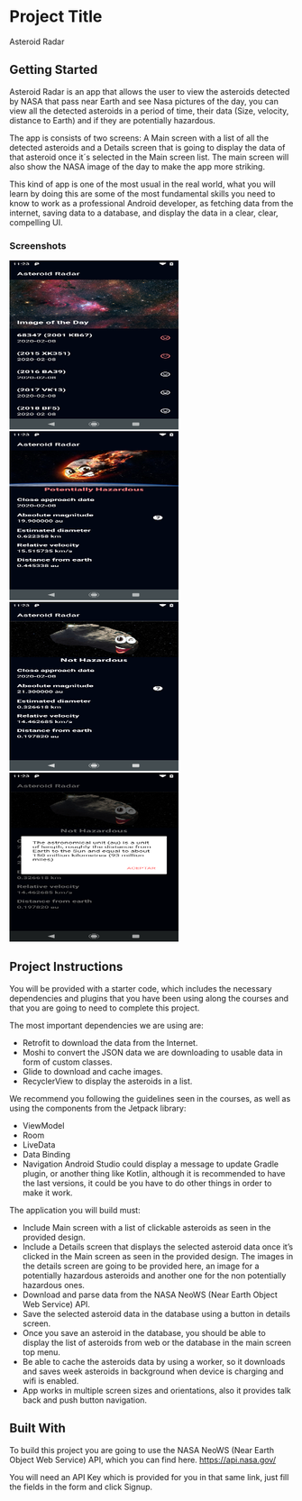 # Project Title
Asteroid Radar

## Getting Started
Asteroid Radar is an app that allows the user to view the asteroids detected by NASA that pass near Earth and see Nasa pictures of the day, you can view all the detected asteroids in a period of time, their data (Size, velocity, distance to Earth) and if they are potentially hazardous.

The app is consists of two screens: A Main screen with a list of all the detected asteroids and a Details screen that is going to display the data of that asteroid once it´s selected in the Main screen list. The main screen will also show the NASA image of the day to make the app more striking.

This kind of app is one of the most usual in the real world, what you will learn by doing this are some of the most fundamental skills you need to know to work as a professional Android developer, as fetching data from the internet, saving data to a database, and display the data in a clear, clear, compelling UI.

### Screenshots
<img src="https://github.com/MazenZekry/Asteroid-Radar/blob/master/screenshots/screen_1.png?raw=true" width="300" height="300">
<img src="https://github.com/MazenZekry/Asteroid-Radar/blob/master/screenshots/screen_2.png?raw=true" width="300" height="300">
<img src="https://github.com/MazenZekry/Asteroid-Radar/blob/master/screenshots/screen_3.png?raw=true" width="300" height="300">
<img src="https://github.com/MazenZekry/Asteroid-Radar/blob/master/screenshots/screen_4.png?raw=true" width="300" height="300">

## Project Instructions
You will be provided with a starter code, which includes the necessary dependencies and plugins that you have been using along the courses and that you are going to need to complete this project.

The most important dependencies we are using are:
+ Retrofit to download the data from the Internet.
+ Moshi to convert the JSON data we are downloading to usable data in form of custom classes.
+ Glide to download and cache images.
+ RecyclerView to display the asteroids in a list.

We recommend you following the guidelines seen in the courses, as well as using the components from the Jetpack library:

+ ViewModel
+ Room
+ LiveData
+ Data Binding
+ Navigation
Android Studio could display a message to update Gradle plugin, or another thing like Kotlin, although it is recommended to have the last versions, it could be you have to do other things in order to make it work.

The application you will build must:
+ Include Main screen with a list of clickable asteroids as seen in the provided design.
+ Include a Details screen that displays the selected asteroid data once it’s clicked in the Main screen as seen in the provided design. The images in the details screen are going to be provided here, an image for a potentially hazardous asteroids and another one for the non potentially hazardous ones.
+ Download and parse data from the NASA NeoWS (Near Earth Object Web Service) API.
+ Save the selected asteroid data in the database using a button in details screen.
+ Once you save an asteroid in the database, you should be able to display the list of asteroids from web or the database in the main screen top menu.
+ Be able to cache the asteroids data by using a worker, so it downloads and saves week asteroids in background when device is charging and wifi is enabled.
+ App works in multiple screen sizes and orientations, also it provides talk back and push button navigation.

## Built With
To build this project you are going to use the NASA NeoWS (Near Earth Object Web Service) API, which you can find here. https://api.nasa.gov/

You will need an API Key which is provided for you in that same link, just fill the fields in the form and click Signup.

